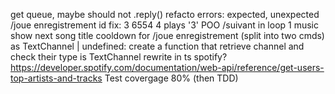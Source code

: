 get queue, maybe should not .reply()
refacto errors: expected, unexpected
/joue enregistrement id fix: 3 6554 4 plays '3'
POO
/suivant in loop 1 music show next song title
cooldown for /joue enregistrement (split into two cmds)
as TextChannel | undefined: create a function that retrieve channel and check their type is TextChannel
rewrite in ts
spotify? https://developer.spotify.com/documentation/web-api/reference/get-users-top-artists-and-tracks
Test covergage 80% (then TDD)
